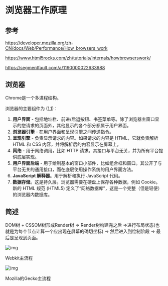 # 浏览器工作原理

## 参考

https://developer.mozilla.org/zh-CN/docs/Web/Performance/How_browsers_work

https://www.html5rocks.com/zh/tutorials/internals/howbrowserswork/

https://segmentfault.com/a/1190000022633988



## 浏览器

Chrome是一个多进程结构。



浏览器的主要组件为 ([1.1](https://www.html5rocks.com/zh/tutorials/internals/howbrowserswork/#1_1))：

1. **用户界面** - 包括地址栏、前进/后退按钮、书签菜单等。除了浏览器主窗口显示的您请求的页面外，其他显示的各个部分都属于用户界面。
2. **浏览器引擎** - 在用户界面和呈现引擎之间传送指令。
3. **呈现引擎** - 负责显示请求的内容。如果请求的内容是 HTML，它就负责解析 HTML 和 CSS 内容，并将解析后的内容显示在屏幕上。
4. **网络** - 用于网络调用，比如 HTTP 请求。其接口与平台无关，并为所有平台提供底层实现。
5. **用户界面后端** - 用于绘制基本的窗口小部件，比如组合框和窗口。其公开了与平台无关的通用接口，而在底层使用操作系统的用户界面方法。
6. **JavaScript 解释器**。用于解析和执行 JavaScript 代码。
7. **数据存储**。这是持久层。浏览器需要在硬盘上保存各种数据，例如 Cookie。新的 HTML 规范 (HTML5) 定义了“网络数据库”，这是一个完整（但是轻便）的浏览器内数据库。



## 简述

DOM树 + CSSOM树形成Render树 => Render树构建完之后 =>进行布局状态(也就是为每个节点计算一个应出现在屏幕的确切坐标) => 然后进入到绘制阶段 => 最后是呈现到页面。

![img](https://www.html5rocks.com/zh/tutorials/internals/howbrowserswork/webkitflow.png)

Webkit主流程





![img](https://www.html5rocks.com/zh/tutorials/internals/howbrowserswork/image008.jpg)

Mozilla的Gecko主流程





